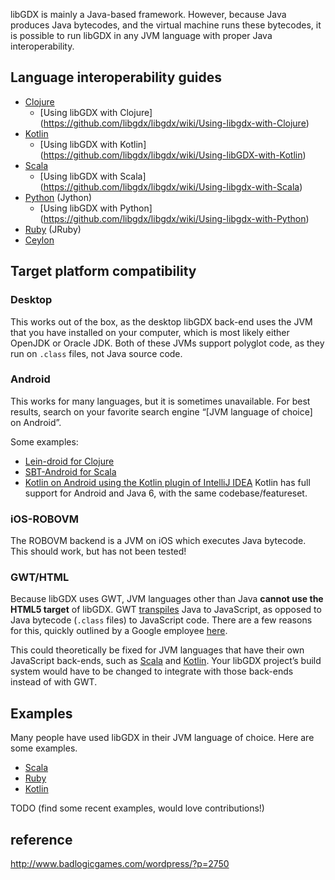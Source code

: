 libGDX is mainly a Java-based framework. However, because Java produces Java bytecodes, and the virtual machine runs these bytecodes, it is possible to run libGDX in any JVM language with proper Java interoperability.

## Language interoperability guides

* [Clojure](http://clojure.org/java_interop)
    * [Using libGDX with Clojure] (https://github.com/libgdx/libgdx/wiki/Using-libgdx-with-Clojure)
* [Kotlin](http://confluence.jetbrains.com/display/Kotlin/Java+interoperability)
    * [Using libGDX with Kotlin] (https://github.com/libgdx/libgdx/wiki/Using-libGDX-with-Kotlin)
* [Scala](http://www.scala-lang.org/old/faq/4)
    * [Using libGDX with Scala] (https://github.com/libgdx/libgdx/wiki/Using-libgdx-with-Scala)
* [Python](http://www.jython.org/jythonbook/en/1.0/JythonAndJavaIntegration.html) (Jython)
    * [Using libGDX with Python] (https://github.com/libgdx/libgdx/wiki/Using-libgdx-with-Python)
* [Ruby](https://github.com/jruby/jruby/wiki/CallingJavaFromJRuby) (JRuby)
* [Ceylon](http://ceylon-lang.org/documentation/1.2/tour/interop/)

## Target platform compatibility

### Desktop

This works out of the box, as the desktop libGDX back-end uses the JVM that you have installed on your computer, which is most likely either OpenJDK or Oracle JDK. Both of these JVMs support polyglot code, as they run on `.class` files, not Java source code.

### Android

This works for many languages, but it is sometimes unavailable. For best results, search on your favorite search engine “[JVM language of choice] on Android”.

Some examples: 

* [Lein-droid for Clojure](https://github.com/clojure-android/lein-droid/wiki/Tutorial)
* [SBT-Android for Scala](http://fxthomas.github.io/android-plugin/)
* [Kotlin on Android using the Kotlin plugin of IntelliJ IDEA](http://blog.jetbrains.com/kotlin/2013/08/working-with-kotlin-in-android-studio/) Kotlin has full support for Android and Java 6, with the same codebase/featureset.

### iOS-ROBOVM

The ROBOVM backend is a JVM on iOS which executes Java bytecode. This should work, but has not been tested!

### GWT/HTML

Because libGDX uses GWT, JVM languages other than Java **cannot use the HTML5 target** of libGDX. GWT [transpiles](http://en.wikipedia.org/wiki/Source-to-source_compiler) Java to JavaScript, as opposed to Java bytecode (`.class` files) to JavaScript code. There are a few reasons for this, quickly outlined by a Google employee [here](https://groups.google.com/d/msg/google-web-toolkit/SIUZRZyvEPg/OaCGAfNAzzEJ).

This could theoretically be fixed for JVM languages that have their own JavaScript back-ends, such as [Scala](https://www.scala-js.org/) and [Kotlin](https://kotlinlang.org/docs/tutorials/create-library-js.html). Your libGDX project’s build system would have to be changed to integrate with those back-ends instead of with GWT.

## Examples

Many people have used libGDX in their JVM language of choice. Here are some examples.

* [Scala](https://github.com/ajhager/libgdx-sbt-project.g8) 
* [Ruby](https://github.com/kabbotta/LibGDX-and-Ruby)
* [Kotlin](https://github.com/libgdx/libgdx/wiki/Using-libGDX-with-Kotlin#examples-of-libgdx-projects-using-kotlin)

TODO (find some recent examples, would love contributions!)


## reference

http://www.badlogicgames.com/wordpress/?p=2750